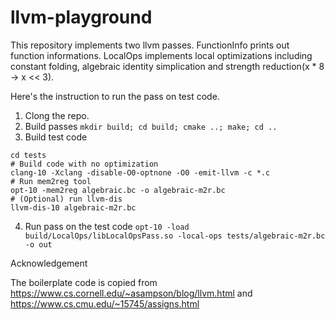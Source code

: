 # llvm-playground

This repository implements two llvm passes. FunctionInfo prints out function informations. LocalOps implements local optimizations including constant folding, algebraic identity simplication and strength reduction(x * 8 -> x << 3).

Here's the instruction to run the pass on test code.
1. Clong the repo.
2. Build passes
`mkdir build; cd build; cmake ..; make; cd ..`
3. Build test code
```
cd tests
# Build code with no optimization
clang-10 -Xclang -disable-O0-optnone -O0 -emit-llvm -c *.c
# Run mem2reg tool
opt-10 -mem2reg algebraic.bc -o algebraic-m2r.bc
# (Optional) run llvm-dis
llvm-dis-10 algebraic-m2r.bc
```
4. Run pass on the test code
`opt-10 -load build/LocalOps/libLocalOpsPass.so -local-ops tests/algebraic-m2r.bc -o out`


Acknowledgement

The boilerplate code is copied from https://www.cs.cornell.edu/~asampson/blog/llvm.html and https://www.cs.cmu.edu/~15745/assigns.html

